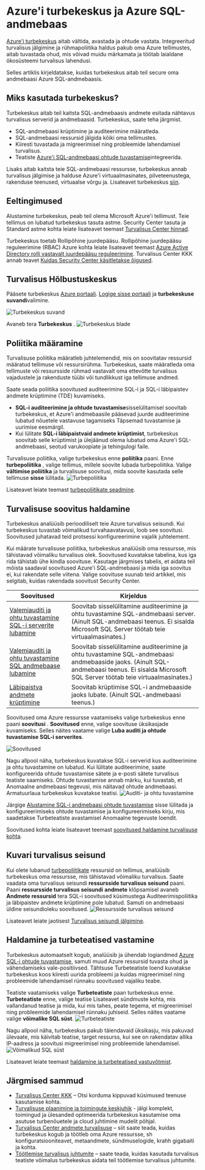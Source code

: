 <properties
   pageTitle="Azure'i turbekeskus ja Azure SQL-andmebaasi teenuse | Microsoft Azure'i"
   description="Selles artiklis kirjeldatakse, kuidas turbekeskus aitab teil secure oma andmebaasi Azure SQL-andmebaasis."
   services="sql-database"
   documentationCenter="na"
   authors="TerryLanfear"
   manager="MBaldwin"
   editor=""/>

<tags
   ms.service="security-center"
   ms.devlang="na"
   ms.topic="article"
   ms.tgt_pltfrm="na"
   ms.workload="na"
   ms.date="10/18/2016"
   ms.author="terrylan"/>

# <a name="azure-security-center-and-azure-sql-database-service"></a>Azure'i turbekeskus ja Azure SQL-andmebaas

[Azure'i turbekeskus](https://azure.microsoft.com/documentation/services/security-center/) aitab vältida, avastada ja ohtude vastata. Integreeritud turvalisus jälgimine ja rühmapoliitika haldus pakub oma Azure tellimustes, aitab tuvastada ohud, mis võivad muidu märkamata ja töötab laialdane ökosüsteemi turvalisus lahendusi.

Selles artiklis kirjeldatakse, kuidas turbekeskus aitab teil secure oma andmebaasi Azure SQL-andmebaasis.

## <a name="why-use-security-center"></a>Miks kasutada turbekeskus?

Turbekeskus aitab teil kaitsta SQL-andmebaasis andmete esitada nähtavus turvalisus serverid ja andmebaasid. Turbekeskus, saate teha järgmist.

- SQL-andmebaasi krüptimine ja auditeerimine määratleda.
- SQL-andmebaasi ressursid jälgida kõiki oma tellimustes.
- Kiiresti tuvastada ja migreerimisel ning probleemide lahendamisel turvalisus.
- Teatiste [Azure'i SQL-andmebaasi ohtude tuvastamise](../sql-database/sql-database-threat-detection-get-started.md)integreerida.

Lisaks aitab kaitsta teie SQL-andmebaasi ressursse, turbekeskus annab turvalisus jälgimise ja halduse Azure'i virtuaalmasinates, pilveteenustega, rakenduse teenused, virtuaalse võrgu ja. Lisateavet turbekeskus [siin](security-center-intro.md).

## <a name="prerequisites"></a>Eeltingimused

Alustamine turbekeskus, peab teil olema Microsoft Azure'i tellimust. Teie tellimus on lubatud turbekeskus tasuta astme. Security Center tasuta ja Standard astme kohta leiate lisateavet teemast [Turvalisus Center hinnad](https://azure.microsoft.com/pricing/details/security-center/).

Turbekeskus toetab Rollipõhine juurdepääsu. Rollipõhine juurdepääsu reguleerimine (RBAC) Azure kohta leiate lisateavet teemast [Azure Active Directory rolli vastavalt juurdepääsu reguleerimine](../active-directory/role-based-access-control-configure.md). Turvalisus Center KKK annab teavet [Kuidas Security Center käsitletakse õigused](security-center-faq.md#how-are-permissions-handled-in-azure-security-center).

## <a name="access-security-center"></a>Turvalisus Hõlbustuskeskus

Pääsete turbekeskus [Azure portaali](https://azure.microsoft.com/features/azure-portal/). [Logige sisse portaali](https://portal.azure.com/) ja **turbekeskuse suvandi**valimine.

![Turbekeskus suvand][1]

Avaneb tera **Turbekeskus** .
![Turbekeskus blade][2]

## <a name="set-security-policy"></a>Poliitika määramine

Turvalisuse poliitika määratleb juhtelemendid, mis on soovitatav ressursid määratud tellimuse või ressursirühma. Turbekeskus, saate määratleda oma tellimuste või ressursside rühmad vastavalt oma ettevõtte turvalisus vajadustele ja rakenduste tüübi või tundlikkust iga tellimuse andmed.

Saate seada poliitika soovitused auditeerimine SQL-i ja SQL-i läbipaistev andmete krüptimine (TDE) kuvamiseks.

- **SQL-i auditeerimine ja ohtude tuvastamise**sisselülitamisel soovitab turbekeskus, et Azure'i andmebaasile pääsevad juurde auditeerimine lubatud nõuetele vastavuse tagamiseks Täpsemad tuvastamise ja uurimise eesmärgil.
- Kui lülitate **SQL-i läbipaistvaid andmete krüptimist**, turbekeskus soovitab selle krüptimist ja ülejäänud olema lubatud oma Azure'i SQL-andmebaasi, seotud varukoopiate ja tehingulogi faile.

Turvalisuse poliitika, valige turbekeskus enne **poliitika** paani. Enne **turbepoliitika** , valige tellimus, millele soovite lubada turbepoliitika. Valige **vältimise poliitika** ja turvalisuse soovitusi, mida soovite kasutada selle tellimuse **sisse** lülitada.
![Turbepoliitika][3]

Lisateavet leiate teemast [turbepoliitikate seadmine](security-center-policies.md).

## <a name="manage-security-recommendation"></a>Turvalisuse soovitus haldamine

Turbekeskus analüüsib perioodiliselt teie Azure turvalisus seisundi. Kui turbekeskus tuvastab võimalikud turvahaavatavusi, loob see soovitusi. Soovitused juhatavad teid protsessi konfigureerimine vajalik juhtelement.

Kui määrate turvalisuse poliitika, turbekeskus analüüsib oma ressursse, mis tähistavad võimaliku turvalisus olek. Soovitused kuvatakse tabelina, kus iga rida tähistab ühe kindla soovituse. Kasutage järgmises tabelis, et aidata teil mõista saadaval soovitused Azure'i SQL-andmebaasi ja mida iga soovitus ei, kui rakendate selle viitena. Valige soovituse suunab teid artikkel, mis selgitab, kuidas rakendada soovitust Security Center.

| Soovitused | Kirjeldus |
| ----- | ----- |
| [Valemiauditi ja ohtu tuvastamine SQL-i serverite lubamine](security-center-enable-auditing-on-sql-servers.md) | Soovitab sisselülitamine auditeerimine ja ohtu tuvastamine SQL-andmebaasi server. (Ainult SQL-andmebaasi teenus. Ei sisalda Microsoft SQL Server töötab teie virtuaalmasinates.) |
| [Valemiauditi ja ohtu tuvastamine SQL andmebaase lubamine](security-center-enable-auditing-on-sql-databases.md) | Soovitab sisselülitamine auditeerimine ja ohtu tuvastamine SQL-andmebaasi andmebaaside jaoks. (Ainult SQL-andmebaasi teenus. Ei sisalda Microsoft SQL Server töötab teie virtuaalmasinates.) |
| [Läbipaistva andmete krüptimine](security-center-enable-transparent-data-encryption.md) | Soovitab krüptimise SQL-i andmebaaside jaoks lubate. (Ainult SQL-andmebaasi teenus.) |

Soovitused oma Azure ressursse vaatamiseks valige turbekeskus enne paani **soovitusi** . **Soovitused** enne, valige soovituse üksikasjade kuvamiseks. Selles näites vaatame valige **Luba auditi ja ohtude tuvastamise SQL-i serverites**.

![Soovitused][4]

Nagu allpool näha, turbekeskus kuvatakse SQL-i serverid kus auditeerimine ja ohtu tuvastamine on lubatud. Kui lülitate auditeerimine, saate konfigureerida ohtude tuvastamise sätete ja e-posti sätete turvalisus teatiste saamiseks. Ohtude tuvastamise annab märku, kui tuvastab, et Anomaalne andmebaasi tegevusi, mis näitavad ohtude andmebaasi. Armatuurlaua turbekeskus kuvatakse teatisi.
![Auditi- ja ohtu tuvastamine][5]

Järgige [Alustamine SQL-i andmebaasi ohtude tuvastamise](../sql-database/sql-database-threat-detection-get-started.md) sisse lülitada ja konfigureerimiseks ohtude tuvastamise ja konfigureerimiseks kirju, mis saadetakse Turbeteatiste avastamisel Anomaalne tegevuste loendit.

Soovitused kohta leiate lisateavet teemast [soovitused haldamine turvalisuse kohta](security-center-recommendations.md).

## <a name="monitor-security-health"></a>Kuvari turvalisus seisund

Kui olete lubanud [turbepoliitikate](security-center-policies.md) ressursid on tellimus, analüüsib turbekeskus oma ressursse, mis tähistavad võimaliku turvalisus.  Saate vaadata oma turvalisus seisundi **ressursside turvalisus seisund** paani. Paani **ressursside turvalisus seisundi** **andmete** klõpsamisel avaneb **Andmete ressursid** tera SQL-i soovitused küsimustega Auditeerimispoliitika ja läbipaistev andmete krüptimine pole lubatud. Samuti on andmebaasi üldine seisundioleku soovitused.
![Ressursside turvalisus seisund][6]

Lisateavet leiate jaotisest [Turvalisus seisundi jälgimine](security-center-monitoring.md).

## <a name="manage-and-respond-to-security-alerts"></a>Haldamine ja turbeteatised vastamine

Turbekeskus automaatselt kogub, analüüsib ja ühendab logiandmed [Azure SQL-i ohtude tuvastamise](../sql-database/sql-database-threat-detection-get-started.md), samuti muud Azure ressursid tuvasta ohud ja vähendamiseks vale-positiivsed. Tähtsuse Turbeteatiste loend kuvatakse turbekeskus koos kiiresti uurida probleemi ja kuidas migreerimisel ning probleemide lahendamisel rünnaku soovitused vajaliku teabe.

Teatiste vaatamiseks valige **Turbeteatiste** paan turbekeskus enne. **Turbeteatiste** enne, valige teatise Lisateavet sündmuste kohta, mis vallandanud teatise ja mida, kui mis tahes, peate tegema, et migreerimisel ning probleemide lahendamisel rünnaku juhiseid. Selles näites vaatame valige **võimalike SQL süst**.
![Turbeteatiste][7]

Nagu allpool näha, turbekeskus pakub täiendavaid üksikasju, mis pakuvad ülevaate, mis käivitab teatise, target ressurss, kui see on rakendatav allika IP-aadress ja soovitusi migreerimisel ning probleemide lahendamisel.
![Võimalikud SQL süst][8]

Lisateavet leiate teemast [haldamine ja turbeteatised vastuvõtmist](security-center-managing-and-responding-alerts.md).

## <a name="next-steps"></a>Järgmised sammud

- [Turvalisus Center KKK](security-center-faq.md) – Otsi korduma kippuvad küsimused teenuse kasutamise kohta.
- [Turvalisuse plaanimine ja toimingute keskjuhik](security-center-planning-and-operations-guide.md) - jälgi komplekt, toimingud ja ülesanded optimeerida turbekeskus kasutamise oma asutuse turbenõuetele ja cloud juhtimine mudelit põhjal.
- [Turvalisus Center andmete turvalisuse](security-center-data-security.md) – siit saate teada, kuidas turbekeskus kogub ja töötleb oma Azure ressursse, sh konfiguratsiooniteavet, metaandmete, sündmuselogide, krahh gigabaiti ja kohta.
- [Töötlemise turvalisus juhtumite](security-center-incident.md) – saate teada, kuidas kasutada turvalisus teatiste võimalus turbekeskus aidata teil töötlemise turvalisus juhtumite.

<!--Image references-->
[1]: ./media/security-center-sql-database/security-center.png
[2]: ./media/security-center-sql-database/security-center-blade.png
[3]: ./media/security-center-sql-database/security-policy.png
[4]: ./media/security-center-sql-database/recommendation.png
[5]: ./media/security-center-sql-database/turn-on-auditing.png
[6]: ./media/security-center-sql-database/monitor-health.png
[7]: ./media/security-center-sql-database/alert.png
[8]: ./media/security-center-sql-database/sql-injection.png
